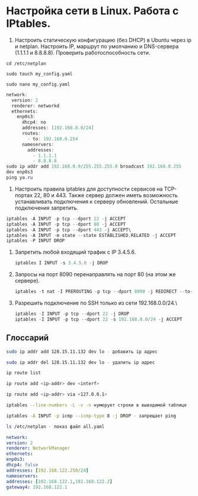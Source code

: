 # Настройка сети в Linux. Работа с IPtables.


1. Настроить статическую конфигурацию (без DHCP) в Ubuntu через ip и netplan. Настроить IP, маршрут по умолчанию и DNS-сервера (1.1.1.1 и 8.8.8.8). Проверить работоспособность сети.

`cd /etc/netplan`

`sudo touch my_config.yaml`

`sudo nano my_config.yaml`

```java
network:
  version: 2
  renderer: networkd
  ethernets:
    enp0s3:
      dhcp4: no
      addresses: [192.168.0.8/24]
      routes:
        - to: 192.168.0.254
      nameservers:
        addresses:
          - 1.1.1.1
          - 8.8.8.8
sudo ip addr add 192.168.0.9/255.255.255.0 broadcast 192.168.0.255
dev enp0s3
ping ya.ru

```

1. Настроить правила iptables для доступности сервисов на TCP-портах 22, 80 и 443. Также сервер должен иметь возможность устанавливать подключения к серверу обновлений. Остальные подключения запретить.

```java
iptables -A INPUT -p tcp --dport 22 -j ACCEPT
iptables -A INPUT -p tcp --dport 80 -j ACCEPT
iptables -A INPUT -p tcp --dport 443 -j ACCEPT\
iptables -A INPUT -m state --state ESTABLISHED,RELATED -j ACCEPT
iptables -P INPUT DROP
```

1. Запретить любой входящий трафик с IP 3.4.5.6.
    
    ```java
    iptables I INPUT -s 3.4.5.6 -j DROP
    ```
    
2. Запросы на порт 8090 перенаправлять на порт 80 (на этом же сервере).
    
    ```java
    iptables -t nat -I PREROUTING -p tcp --dport 8090 -j REDIRECT --to-port 80
    ```
    
3. Разрешить подключение по SSH только из сети 192.168.0.0/24.\
    
    ```java
    iptables -I INPUT -p tcp --dport 22 -j DROP
    iptables -I INPUT -p tcp --dport 22 -s 192.168.0.0/24 -j ACCEPT
    ```


## Глоссарий

```bash
sudo ip addr add 128.15.11.132 dev lo - добавить ip адрес

sudo ip addr del 128.15.11.132 dev lo - удалить ip адрес

ip route list

ip route add <ip-addr> dev <interf>

ip route add <ip-addr> via <127.0.0.1>

iptables --line-numbers -L -v -n нумерует строки в выводимой таблице

iptables -A INPUT -p icmp --icmp-type 8 -j DROP - запрещает ping

ls /etc/netplan - показ файл all.yaml
```

```yaml
network:
version: 2
renderer: NetworkManager
ethernets:
enp0s3:
dhcp4: false
addresses: [192.168.122.250/24]
nameservers:
addresses: [192.168.122.1,192.168.122.2]
gateway4: 192.168.122.1
```